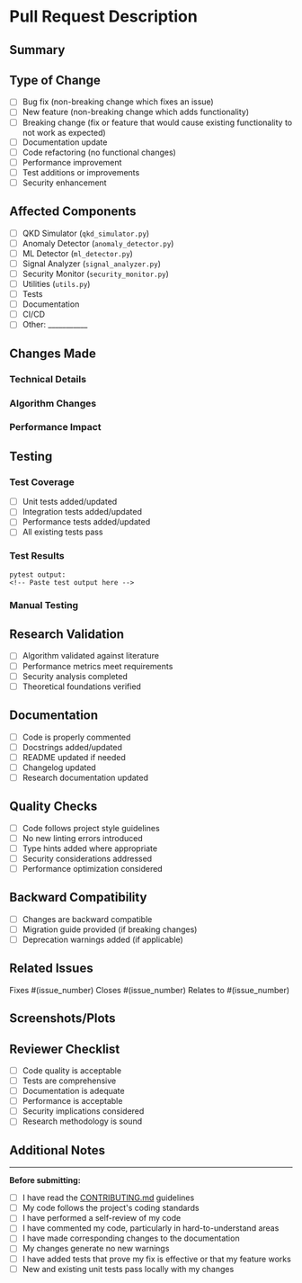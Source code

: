 # Pull Request Description

## Summary
<!-- Provide a brief summary of your changes -->

## Type of Change
<!-- Mark the relevant option with an "x" -->
- [ ] Bug fix (non-breaking change which fixes an issue)
- [ ] New feature (non-breaking change which adds functionality)
- [ ] Breaking change (fix or feature that would cause existing functionality to not work as expected)
- [ ] Documentation update
- [ ] Code refactoring (no functional changes)
- [ ] Performance improvement
- [ ] Test additions or improvements
- [ ] Security enhancement

## Affected Components
<!-- Mark all relevant components -->
- [ ] QKD Simulator (`qkd_simulator.py`)
- [ ] Anomaly Detector (`anomaly_detector.py`)
- [ ] ML Detector (`ml_detector.py`)
- [ ] Signal Analyzer (`signal_analyzer.py`)
- [ ] Security Monitor (`security_monitor.py`)
- [ ] Utilities (`utils.py`)
- [ ] Tests
- [ ] Documentation
- [ ] CI/CD
- [ ] Other: ___________

## Changes Made
<!-- Describe the changes you've made in detail -->

### Technical Details
<!-- Provide technical details about the implementation -->

### Algorithm Changes
<!-- If applicable, describe any algorithm modifications -->

### Performance Impact
<!-- Describe any performance implications -->

## Testing
<!-- Describe the testing you've performed -->

### Test Coverage
- [ ] Unit tests added/updated
- [ ] Integration tests added/updated
- [ ] Performance tests added/updated
- [ ] All existing tests pass

### Test Results
<!-- Provide test results if applicable -->
```
pytest output:
<!-- Paste test output here -->
```

### Manual Testing
<!-- Describe any manual testing performed -->

## Research Validation
<!-- If applicable, describe research validation -->
- [ ] Algorithm validated against literature
- [ ] Performance metrics meet requirements
- [ ] Security analysis completed
- [ ] Theoretical foundations verified

## Documentation
- [ ] Code is properly commented
- [ ] Docstrings added/updated
- [ ] README updated if needed
- [ ] Changelog updated
- [ ] Research documentation updated

## Quality Checks
- [ ] Code follows project style guidelines
- [ ] No new linting errors introduced
- [ ] Type hints added where appropriate
- [ ] Security considerations addressed
- [ ] Performance optimization considered

## Backward Compatibility
- [ ] Changes are backward compatible
- [ ] Migration guide provided (if breaking changes)
- [ ] Deprecation warnings added (if applicable)

## Related Issues
<!-- Link to related issues -->
Fixes #(issue_number)
Closes #(issue_number)
Relates to #(issue_number)

## Screenshots/Plots
<!-- If applicable, add screenshots or plots showing the changes -->

## Reviewer Checklist
<!-- For reviewers to check -->
- [ ] Code quality is acceptable
- [ ] Tests are comprehensive
- [ ] Documentation is adequate
- [ ] Performance is acceptable
- [ ] Security implications considered
- [ ] Research methodology is sound

## Additional Notes
<!-- Any additional information for reviewers -->

---

**Before submitting:**
- [ ] I have read the [CONTRIBUTING.md](../CONTRIBUTING.md) guidelines
- [ ] My code follows the project's coding standards
- [ ] I have performed a self-review of my code
- [ ] I have commented my code, particularly in hard-to-understand areas
- [ ] I have made corresponding changes to the documentation
- [ ] My changes generate no new warnings
- [ ] I have added tests that prove my fix is effective or that my feature works
- [ ] New and existing unit tests pass locally with my changes
